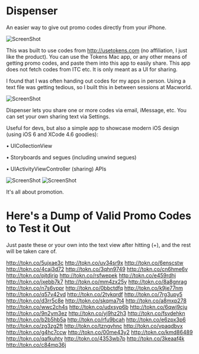 Dispenser
=========

An easier way to give out promo codes directly from your iPhone.

![ScreenShot](https://raw.github.com/alariccole/Dispenser/master/Icon-72@2x.png)

This was built to use codes from http://usetokens.com (no affiliation, I just like the product). You can use the Tokens Mac app, or any other means of getting promo codes, and paste them into this app to easily share. This app does not fetch codes from ITC etc. It is only meant as a UI for sharing.

I found that I was often handing out codes for my apps in person. Using a text file was getting tedious, so I built this in between sessions at Macworld.

![ScreenShot](https://raw.github.com/alariccole/Dispenser/master/screenshots/1.png)

Dispenser lets you share one or more codes via email, iMessage, etc. You can set your own sharing text via Settings.


Useful for devs, but also a simple app to showcase modern iOS design (using iOS 6 and XCode 4.6 goodies):

• UICollectionView

• Storyboards and segues (including unwind segues)

• UIActivityViewController (sharing) APIs


![ScreenShot](https://raw.github.com/alariccole/Dispenser/master/screenshots/2.png)     ![ScreenShot](https://raw.github.com/alariccole/Dispenser/master/screenshots/3.png)


It's all about promotion.



Here's a Dump of Valid Promo Codes to Test it Out
=========
Just paste these or your own into the text view after hitting (+), and the rest will be taken care of.

http://tokn.co/5ujxae3c
http://tokn.co/uv34sr9x
http://tokn.co/6enscstw
http://tokn.co/4caj3d72
http://tokn.co/3qhn9749
http://tokn.co/cn6hme6v
http://tokn.co/pjtdjrjp
http://tokn.co/rsfwepek
http://tokn.co/e459rdhj
http://tokn.co/jxebb7k7
http://tokn.co/mm4zx25y
http://tokn.co/8a8gnrag
http://tokn.co/n7s6vppr
http://tokn.co/0bbctdfq
http://tokn.co/k9je77nm
http://tokn.co/q57v42vd
http://tokn.co/2tykqrdf
http://tokn.co/7rg3upy5
http://tokn.co/d3rr5c8e
http://tokn.co/skqma7t4
http://tokn.co/a8mxp278
http://tokn.co/wwc2ch4s
http://tokn.co/udxsyp6b
http://tokn.co/6qwj9cju
http://tokn.co/9n2ym3ez
http://tokn.co/yj9hz2h3
http://tokn.co/fsvdehkn
http://tokn.co/b2b5hb5a
http://tokn.co/rfu9bcah
http://tokn.co/e6zpx3p6
http://tokn.co/zg3zg2ft
http://tokn.co/tzngvhnc
http://tokn.co/vpaqdbvx
http://tokn.co/g4hc7ccw
http://tokn.co/00me43y2
http://tokn.co/kmd86489
http://tokn.co/qafkuhtv
http://tokn.co/4353wb7p
http://tokn.co/3keaaf4k
http://tokn.co/c84mp36j
